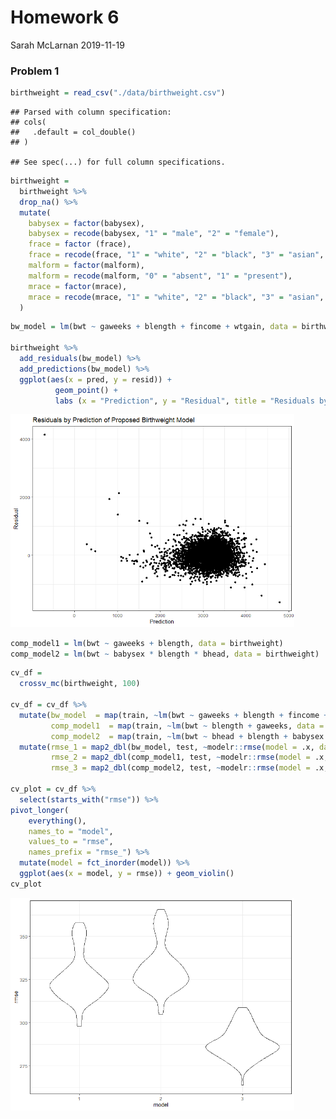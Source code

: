 Homework 6
================
Sarah McLarnan
2019-11-19

### Problem 1

``` r
birthweight = read_csv("./data/birthweight.csv")
```

    ## Parsed with column specification:
    ## cols(
    ##   .default = col_double()
    ## )

    ## See spec(...) for full column specifications.

``` r
birthweight = 
  birthweight %>%
  drop_na() %>%
  mutate(
    babysex = factor(babysex),
    babysex = recode(babysex, "1" = "male", "2" = "female"),
    frace = factor (frace),
    frace = recode(frace, "1" = "white", "2" = "black", "3" = "asian", "4" = "puerto rican", "8" = "other", "9" = "unkown"),
    malform = factor(malform), 
    malform = recode(malform, "0" = "absent", "1" = "present"),
    mrace = factor(mrace), 
    mrace = recode(mrace, "1" = "white", "2" = "black", "3" = "asian", "4" = "puerto rican", "8" = "other")
  )
```

``` r
bw_model = lm(bwt ~ gaweeks + blength + fincome + wtgain, data = birthweight)

birthweight %>%
  add_residuals(bw_model) %>%
  add_predictions(bw_model) %>%
  ggplot(aes(x = pred, y = resid)) +
          geom_point() +
          labs (x = "Prediction", y = "Residual", title = "Residuals by Prediction of Proposed Birthweight Model")
```

<img src="p8105_hw6_smm2316_files/figure-markdown_github/model building-1.png" width="90%" />

``` r
comp_model1 = lm(bwt ~ gaweeks + blength, data = birthweight)
comp_model2 = lm(bwt ~ babysex * blength * bhead, data = birthweight)
```

``` r
cv_df = 
  crossv_mc(birthweight, 100)

cv_df = cv_df %>% 
  mutate(bw_model  = map(train, ~lm(bwt ~ gaweeks + blength + fincome + wtgain, data = .x)),
         comp_model1  = map(train, ~lm(bwt ~ blength + gaweeks, data = .x)),
         comp_model2  = map(train, ~lm(bwt ~ bhead + blength + babysex +  bhead*blength + bhead*babysex + blength*babysex + bhead*blength*babysex, data = .x))) %>% 
  mutate(rmse_1 = map2_dbl(bw_model, test, ~modelr::rmse(model = .x, data = .y)),
         rmse_2 = map2_dbl(comp_model1, test, ~modelr::rmse(model = .x, data = .y)),
         rmse_3 = map2_dbl(comp_model2, test, ~modelr::rmse(model = .x, data = .y)))

cv_plot = cv_df %>% 
  select(starts_with("rmse")) %>% 
pivot_longer(
    everything(),
    names_to = "model", 
    values_to = "rmse",
    names_prefix = "rmse_") %>% 
  mutate(model = fct_inorder(model)) %>% 
  ggplot(aes(x = model, y = rmse)) + geom_violin()
cv_plot 
```

<img src="p8105_hw6_smm2316_files/figure-markdown_github/Cross Validation-1.png" width="90%" />
